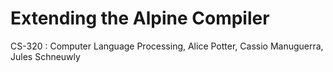 # Extending the Alpine Compiler
CS-320 : Computer Language Processing, Alice Potter, Cassio Manuguerra, Jules Schneuwly
